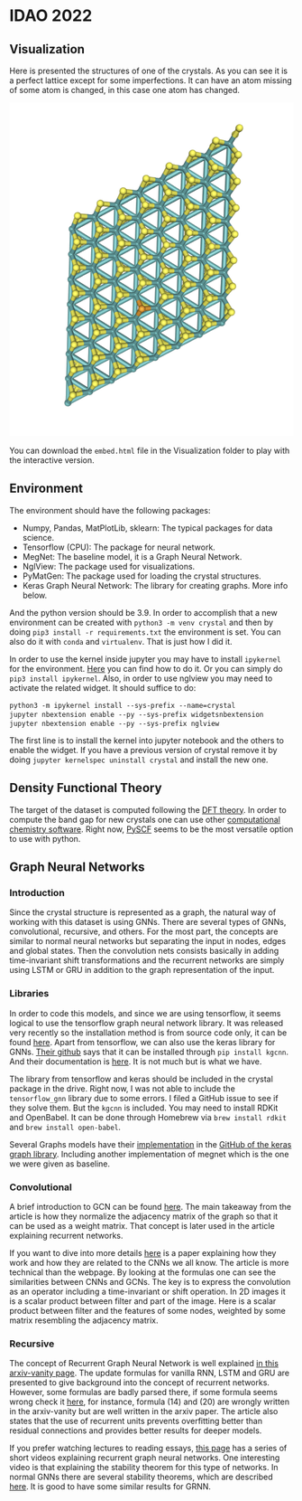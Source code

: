 # IDAO 2022

## Visualization

Here is presented the structures of one of the crystals. As you can see it is a perfect lattice except for some imperfections. It can have an atom missing of some atom is changed, in this case one atom has changed.

![crystal structure](https://github.com/Jerry-Master/IDAO_2022/blob/main/Visualizations/Crystal-structure.png?raw=true)

You can download the `embed.html` file in the Visualization folder to play with the interactive version.

## Environment

The environment should have the following packages:

* Numpy, Pandas, MatPlotLib, sklearn: The typical packages for data science.
* Tensorflow (CPU): The package for neural network.
* MegNet: The baseline model, it is a Graph Neural Network.
* NglView: The package used for visualizations.
* PyMatGen: The package used for loading the crystal structures.
* Keras Graph Neural Network: The library for creating graphs. More info below.

And the python version should be 3.9. In order to accomplish that a new environment can be created with `python3 -m venv crystal` and then by doing `pip3 install -r requirements.txt` the environment is set. You can also do it with `conda` and `virtualenv`. That is just how I did it.

In order to use the kernel inside jupyter you may have to install `ipykernel` for the environment. [Here](https://stackoverflow.com/questions/51934528/failed-to-start-the-kernel-on-jupyter-notebook) you can find how to do it. Or you can simply do `pip3 install ipykernel`. Also, in order to use nglview you may need to activate the related widget. It should suffice to do:

```
python3 -m ipykernel install --sys-prefix --name=crystal
jupyter nbextension enable --py --sys-prefix widgetsnbextension
jupyter nbextension enable --py --sys-prefix nglview
```

The first line is to install the kernel into jupyter notebook and the others to enable the widget. If you have a previous version of crystal remove it by doing `jupyter kernelspec uninstall crystal` and install the new one.

## Density Functional Theory

The target of the dataset is computed following the [DFT theory](https://en.wikipedia.org/wiki/Density_functional_theory#Overview_of_method). In order to compute the band gap for new crystals one can use other [computational chemistry software](https://en.wikipedia.org/wiki/List_of_quantum_chemistry_and_solid-state_physics_software). Right now, [PySCF](https://pyscf.org/user/dft.html?highlight=band%20gap) seems to be the most versatile option to use with python.

## Graph Neural Networks
### Introduction

Since the crystal structure is represented as a graph, the natural way of working with this dataset is using GNNs. There are several types of GNNs, convolutional, recursive, and others. For the most part, the concepts are similar to normal neural networks but separating the input in nodes, edges and global states. Then the convolution nets consists basically in adding time-invariant shift transformations and the recurrent networks are simply using LSTM or GRU in addition to the graph representation of the input.

### Libraries

In order to code this models, and since we are using tensorflow, it seems logical to use the tensorflow graph neural network library. It was released very recently so the installation method is from source code only, it can be found [here](https://github.com/tensorflow/gnn). Apart from tensorflow, we can also use the keras library for GNNs. [Their github](https://github.com/aimat-lab/gcnn_keras) says that it can be installed through `pip install kgcnn`. And their documentation is [here](https://kgcnn.readthedocs.io/en/latest/implementation.html). It is not much but is what we have. 

The library from tensorflow and keras should be included in the crystal package in the drive. Right now, I was not able to include the `tensorflow_gnn` library due to some errors. I filed a GitHub issue to see if they solve them. But the `kgcnn` is included. You may need to install RDKit and OpenBabel. It can be done through Homebrew via `brew install rdkit` and `brew install open-babel`.

Several Graphs models have their [implementation](https://github.com/aimat-lab/gcnn_keras/tree/master/kgcnn/literature) in the [GitHub of the keras graph library](https://github.com/aimat-lab/gcnn_keras). Including another implementation of megnet which is the one we were given as baseline.

### Convolutional

A brief introduction to GCN can be found [here](https://towardsdatascience.com/understanding-graph-convolutional-networks-for-node-classification-a2bfdb7aba7b). The main takeaway from the article is how they normalize the adjacency matrix of the graph so that it can be used as a weight matrix. That concept is later used in the article explaining recurrent networks. 

If you want to dive into more details [here](https://github.com/Jerry-Master/IDAO_2022/blob/main/Papers/Convolutional%20GNN.pdf) is a paper explaining how they work and how they are related to the CNNs we all know. The article is more technical than the webpage. By looking at the formulas one can see the similarities between CNNs and GCNs. The key is to express the convolution as an operator including a time-invariant or shift operation. In 2D images it is a scalar product between filter and part of the image. Here is a scalar product between filter and the features of some nodes, weighted by some matrix resembling the adjacency matrix. 

### Recursive

The concept of Recurrent Graph Neural Network is well explained [in this arxiv-vanity page](https://www.arxiv-vanity.com/papers/1904.08035/). The update formulas for vanilla RNN, LSTM and GRU are presented to give background into the concept of recurrent networks. However, some formulas are badly parsed there, if some formula seems wrong check it [here](https://github.com/Jerry-Master/IDAO_2022/blob/main/Papers/Recurrent%20GNN%20(vs%20residual).pdf), for instance, formula (14) and (20) are wrongly written in the arxiv-vanity but are well written in the arxiv paper. The article also states that the use of recurrent units prevents overfitting better than residual connections and provides better results for deeper models.

If you prefer watching lectures to reading essays, [this page](https://gnn.seas.upenn.edu/lecture-11/) has a series of short videos explaining recurrent graph neural networks. One interesting video is that explaining the stability theorem for this type of networks. In normal GNNs there are several stability theorems, which are described [here](https://github.com/Jerry-Master/IDAO_2022/blob/main/Papers/Stability%20of%20GNN.pdf). It is good to have some similar results for GRNN.
